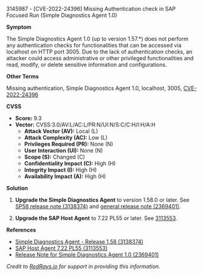 3145987 - [CVE-2022-24396] Missing Authentication check in SAP Focused Run (Simple Diagnostics Agent 1.0)

**Symptom**

The Simple Diagnostics Agent 1.0 (up to version 1.57.\*) does not perform any authentication checks for functionalities that can be accessed via localhost on HTTP port 3005. Due to the lack of authentication checks, an attacker could access administrative or other privileged functionalities and read, modify, or delete sensitive information and configurations.

**Other Terms**

Missing authentication, Simple Diagnostics Agent 1.0, localhost, 3005, [CVE-2022-24396](https://cve.mitre.org/cgi-bin/cvename.cgi?name=CVE-2022-24396)

**CVSS**

- **Score:** 9.3
- **Vector:** CVSS:3.0/AV:L/AC:L/PR:N/UI:N/S:C/C:H/I:H/A:H
  - **Attack Vector (AV):** Local (L)
  - **Attack Complexity (AC):** Low (L)
  - **Privileges Required (PR):** None (N)
  - **User Interaction (UI):** None (N)
  - **Scope (S):** Changed (C)
  - **Confidentiality Impact (C):** High (H)
  - **Integrity Impact (I):** High (H)
  - **Availability Impact (A):** High (H)

**Solution**

1. **Upgrade the Simple Diagnostics Agent** to version 1.58.0 or later. See [SP58 release note (3138374)](https://me.sap.com/notes/3138374) and [general release note (2369401)](https://me.sap.com/notes/2369401).

2. **Upgrade the SAP Host Agent** to 7.22 PL55 or later. See [3113553](https://me.sap.com/notes/3113553).

**References**

- [Simple Diagnostics Agent - Release 1.58 (3138374)](https://me.sap.com/notes/3138374)
- [SAP Host Agent 7.22 PL55 (3113553)](https://me.sap.com/notes/3113553)
- [Release Note for Simple Diagnostics Agent 1.0 (2369401)](https://me.sap.com/notes/2369401)

*Credit to [RedRays.io](https://redrays.io) for support in providing this information.*
